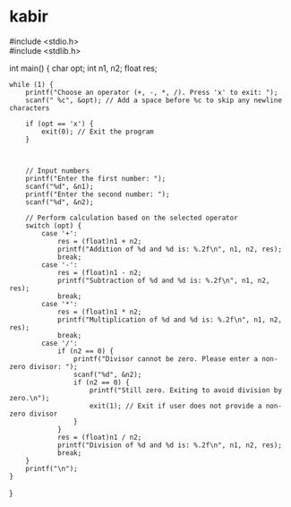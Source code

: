 # kabir
#include <stdio.h>  <br>
#include <stdlib.h> <br>

int main() {
    char opt;
    int n1, n2;
    float res;

    while (1) {
        printf("Choose an operator (+, -, *, /). Press 'x' to exit: ");
        scanf(" %c", &opt); // Add a space before %c to skip any newline characters

        if (opt == 'x') {
            exit(0); // Exit the program
        }



        // Input numbers
        printf("Enter the first number: ");
        scanf("%d", &n1);
        printf("Enter the second number: ");
        scanf("%d", &n2);

        // Perform calculation based on the selected operator
        switch (opt) {
            case '+':
                res = (float)n1 + n2;
                printf("Addition of %d and %d is: %.2f\n", n1, n2, res);
                break;
            case '-':
                res = (float)n1 - n2;
                printf("Subtraction of %d and %d is: %.2f\n", n1, n2, res);
                break;
            case '*':
                res = (float)n1 * n2;
                printf("Multiplication of %d and %d is: %.2f\n", n1, n2, res);
                break;
            case '/':
                if (n2 == 0) {
                    printf("Divisor cannot be zero. Please enter a non-zero divisor: ");
                    scanf("%d", &n2);
                    if (n2 == 0) {
                        printf("Still zero. Exiting to avoid division by zero.\n");
                        exit(1); // Exit if user does not provide a non-zero divisor
                    }
                }
                res = (float)n1 / n2;
                printf("Division of %d and %d is: %.2f\n", n1, n2, res);
                break;
        }
        printf("\n");
    }
}

